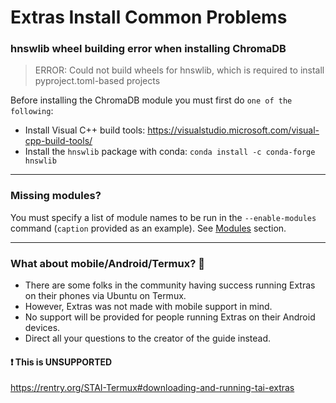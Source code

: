 # Extras Install Common Problems

### hnswlib wheel building error when installing ChromaDB

> ERROR: Could not build wheels for hnswlib, which is required to install pyproject.toml-based projects

Before installing the ChromaDB module you must first do `one of the following`:

* Install Visual C++ build tools: <https://visualstudio.microsoft.com/visual-cpp-build-tools/>
* Install the `hnswlib` package with conda: `conda install -c conda-forge hnswlib`

---

### Missing modules?

You must specify a list of module names to be run in the `--enable-modules` command (`caption` provided as an example). See [Modules](https://docs.sillytavern.app/extras-installation/installation/#decide-which-module-to-use) section.

---

### What about mobile/Android/Termux? 🤔

* There are some folks in the community having success running Extras on their phones via Ubuntu on Termux.
* However, Extras was not made with mobile support in mind.
* No support will be provided for people running Extras on their Android devices.
* Direct all your questions to the creator of the guide instead.

#### ❗ This is UNSUPPORTED

<https://rentry.org/STAI-Termux#downloading-and-running-tai-extras>
